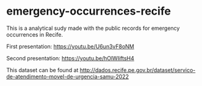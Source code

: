 # emergency-occurrences-recife
This is a analytical sudy made with the public records for emergency occurrences in Recife.

First presentation:
https://youtu.be/U6un3vF8oNM

Second presentation:
https://youtu.be/hOlWIiftsH4

This dataset can be found at http://dados.recife.pe.gov.br/dataset/servico-de-atendimento-movel-de-urgencia-samu-2022
